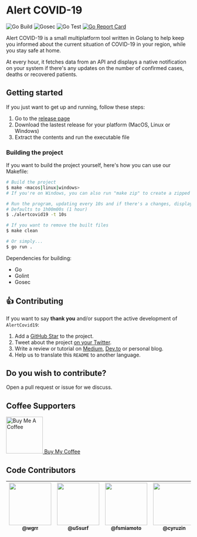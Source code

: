 # Alert COVID-19
![Go Build](https://github.com/renanbastos93/alertcovid19/workflows/Go%20Build/badge.svg)
![Gosec](https://github.com/renanbastos93/alertcovid19/workflows/Gosec/badge.svg)
![Go Test](https://github.com/renanbastos93/alertcovid19/workflows/Go%20Test/badge.svg)
[![Go Report Card](https://goreportcard.com/badge/github.com/renanbastos93/alertcovid19)](https://goreportcard.com/report/github.com/renanbastos93/alertcovid19)

Alert COVID-19 is a small multiplatform tool written in Golang to help keep you informed about the current situation of COVID-19 in your region,
while you stay safe at home.

At every hour, it fetches data from an API and displays a native notification on your system if there's any updates
on the number of confirmed cases, deaths or recovered patients.

## Getting started

If you just want to get up and running, follow these steps:

1. Go to the [release page](https://github.com/renanbastos93/alertcovid19/releases)
2. Download the lastest release for your platform (MacOS, Linux or Windows)
3. Extract the contents and run the executable file

### Building the project

If you want to build the project yourself, here's how you can use our Makefile:

```bash
# Build the project
$ make <macos|linux|windows>
# If you're on Windows, you can also run "make zip" to create a zipped executable

# Run the program, updating every 10s and if there's a changes, display a notification
# Defaults to 1h00m00s (1 hour)
$ ./alertcovid19 -t 10s

# If you want to remove the built files
$ make clean

# Or simply...
$ go run .
```
Dependencies for building:
- Go
- Golint
- Gosec


## 👍 Contributing
If you want to say **thank you** and/or support the active development of `AlertCovid19`:

1. Add a [GitHub Star](https://github.com/renanbastos93/alertcovid19) to the project.
2. Tweet about the project [on your Twitter](https://twitter.com/intent/tweet?text=%F0%9F%9A%80%20Alert%20COVID-19%20%E2%80%94%20was%20made%20in%20Golang%20to%20show%20push%20notification%20in%20your%20operating%20system%20with%20updates%20based%20on%20your%20geolocation).
3. Write a review or tutorial on [Medium](https://medium.com/), [Dev.to](https://dev.to/) or personal blog.
4. Help us to translate this `README` to another language.

## Do you wish to contribute?
Open a pull request or issue for we discuss.

## Coffee Supporters
<a href="https://www.buymeacoffee.com/renanbastos93" target="_blank">
  <img src="https://images-na.ssl-images-amazon.com/images/I/41LnWYwUe4L._SX331_BO1,204,203,200_.jpg" alt="Buy Me A Coffee" height="100" > Buy My Coffee
</a>

## Code Contributors
| [<img src="https://avatars1.githubusercontent.com/u/16732610?s=460&v=4" width="115"><br><sub>@wgrr</sub>](https://github.com/wgrr) | [<img src="https://avatars1.githubusercontent.com/u/14180225?s=460&v=4" width="115"><br><sub>@u5surf</sub>](https://github.com/u5surf) | [<img src="https://avatars0.githubusercontent.com/u/20388082?s=460&u=43d4f0f9f66f40170e10ddeb23b5cca41b5afd81&v=4" width="115"><br><sub>@fsmiamoto</sub>](https://github.com/fsmiamoto) | [<img src="https://avatars3.githubusercontent.com/u/2396581?s=460&u=2c624fe4d878b0a25589be49dc47dd9a3e6c0e43&v=4" width="115"><br><sub>@cyruzin</sub>](https://github.com/cyruzin) | [<img src="https://avatars0.githubusercontent.com/u/8202898?s=460&u=668363f7f686077bea518133e28b77d11fd4c242&v=4" width="115"><br><sub>@renanbastos93</sub>](https://github.com/renanbastos93) |
| :---: |  :---: |  :---: |  :---: |  :---: |
